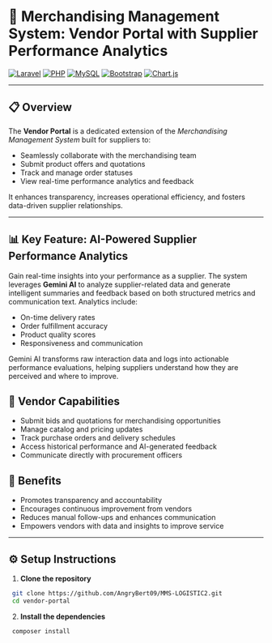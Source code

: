 # 🏬 Merchandising Management System: Vendor Portal with Supplier Performance Analytics

[![Laravel](https://img.shields.io/badge/Laravel-FF2D20?style=for-the-badge&logo=laravel&logoColor=white)](https://laravel.com)
[![PHP](https://img.shields.io/badge/PHP-777BB4?style=for-the-badge&logo=php&logoColor=white)](https://www.php.net)
[![MySQL](https://img.shields.io/badge/MySQL-4479A1?style=for-the-badge&logo=mysql&logoColor=white)](https://www.mysql.com/)
[![Bootstrap](https://img.shields.io/badge/Bootstrap-7952B3?style=for-the-badge&logo=bootstrap&logoColor=white)](https://getbootstrap.com/)
[![Chart.js](https://img.shields.io/badge/Charts-FF6384?style=for-the-badge&logo=chartdotjs&logoColor=white)](https://www.chartjs.org/)

---

## 📋 Overview

The **Vendor Portal** is a dedicated extension of the *Merchandising Management System* built for suppliers to:

- Seamlessly collaborate with the merchandising team
- Submit product offers and quotations
- Track and manage order statuses
- View real-time performance analytics and feedback

It enhances transparency, increases operational efficiency, and fosters data-driven supplier relationships.

---

## 📊 Key Feature: AI-Powered Supplier Performance Analytics

Gain real-time insights into your performance as a supplier. The system leverages **Gemini AI** to analyze supplier-related data and generate intelligent summaries and feedback based on both structured metrics and communication text. Analytics include:
- On-time delivery rates
- Order fulfillment accuracy
- Product quality scores
- Responsiveness and communication

Gemini AI transforms raw interaction data and logs into actionable performance evaluations, helping suppliers understand how they are perceived and where to improve.

## 🌟 Vendor Capabilities
- Submit bids and quotations for merchandising opportunities  
- Manage catalog and pricing updates  
- Track purchase orders and delivery schedules  
- Access historical performance and AI-generated feedback  
- Communicate directly with procurement officers  

## 💼 Benefits
- Promotes transparency and accountability  
- Encourages continuous improvement from vendors  
- Reduces manual follow-ups and enhances communication  
- Empowers vendors with data and insights to improve service  

---

## ⚙️ Setup Instructions

1. **Clone the repository**
   
 ```bash
  git clone https://github.com/AngryBert09/MMS-LOGISTIC2.git
  cd vendor-portal
 ```
   
2. **Install the dependencies**
   
 ```bash
  composer install
